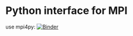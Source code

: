 # Python interface for MPI
use mpi4py:
[![Binder](https://mybinder.org/badge_logo.svg)](https://mybinder.org/v2/gh/jan-janssen/mpi4py-example/master)

